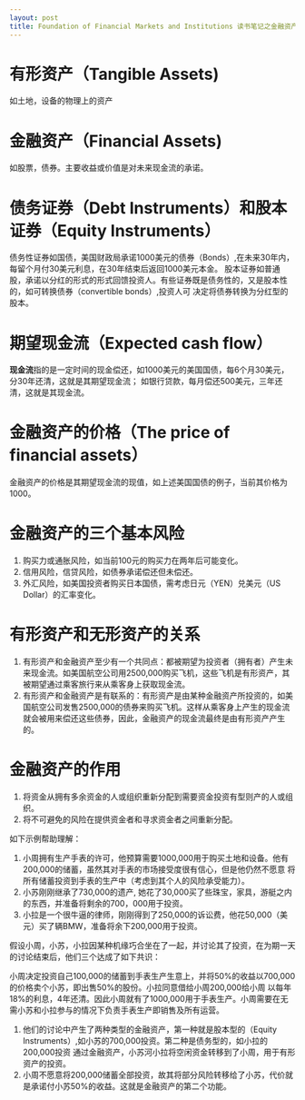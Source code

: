 ```yaml
---
layout: post
title: Foundation of Financial Markets and Institutions 读书笔记之金融资产
---
```


# 有形资产（Tangible Assets)
如土地，设备的物理上的资产

# 金融资产（Financial Assets)
如股票，债券。主要收益或价值是对未来现金流的承诺。

# 债务证券（Debt Instruments）和股本证券（Equity Instruments）
债务性证券如国债，美国财政局承诺1000美元的债券（Bonds）,在未来30年内，每留个月付30美元利息，在30年结束后返回1000美元本金。
股本证券如普通股，承诺以分红的形式的形式回馈投资人。有些证券既是债务性的，又是股本性的，如可转换债券（convertible bonds）,投资人可
决定将债券转换为分红型的股本。

# 期望现金流（Expected cash flow）
**现金流**指的是一定时间的现金偿还，如1000美元的美国国债，每6个月30美元，分30年还清，这就是其期望现金流；
如银行贷款，每月偿还500美元，三年还清，这就是其现金流。

# 金融资产的价格（The price of financial assets）
金融资产的价格是其期望现金流的现值，如上述美国国债的例子，当前其价格为1000。

# 金融资产的三个基本风险
1. 购买力或通胀风险，如当前100元的购买力在两年后可能变化。
2. 信用风险，信贷风险，如债券承诺偿还但未偿还。
3. 外汇风险，如美国投资者购买日本国债，需考虑日元（YEN）兑美元（US Dollar）的汇率变化。

# 有形资产和无形资产的关系
1. 有形资产和金融资产至少有一个共同点：都被期望为投资者（拥有者）产生未来现金流。如美国航空公司用2500,000购买飞机，这些飞机是有形资产，其
被期望通过乘客旅行来从乘客身上获取现金流。
2. 有形资产和金融资产是有联系的：有形资产是由某种金融资产所投资的，如美国航空公司发售2500,000的债券来购买飞机。这样从乘客身上产生的现金流
就会被用来偿还这些债券，因此，金融资产的现金流最终是由有形资产产生的。

# 金融资产的作用
1. 将资金从拥有多余资金的人或组织重新分配到需要资金投资有型则产的人或组织。
2. 将不可避免的风险在提供资金者和寻求资金者之间重新分配。

如下示例帮助理解：

1. 小周拥有生产手表的许可，他预算需要1000,000用于购买土地和设备。他有200,000的储蓄，虽然其对手表的市场接受度很有信心，但是他仍然不愿意
将所有储蓄投资到手表的生产中（考虑到其个人的风险承受能力）。
2. 小苏刚刚继承了730,000的遗产, 她花了30,000买了些珠宝，家具，游艇之内的东西，并准备将剩余的700，000用于投资。
3. 小拉是一个很牛逼的律师，刚刚得到了250,000的诉讼费，他花50,000（美元）买了辆BMW，准备将余下200,000用于投资。

假设小周，小苏，小拉因某种机缘巧合坐在了一起，并讨论其了投资，在为期一天的讨论结束后，他们三个达成了如下共识：

小周决定投资自己100,000的储蓄到手表生产生意上，并将50%的收益以700,000的价格卖个小苏，即出售50%的股份。小拉同意借给小周200,000给小周
以每年18%的利息，4年还清。因此小周就有了1000,000用于手表生产。小周需要在无需小苏和小拉参与的情况下负责手表生产即销售及所有运营。

1. 他们的讨论中产生了两种类型的金融资产，第一种就是股本型的（Equity Instruments）,如小苏的700,000投资。第二种是债务型的，如小拉的200,000投资
通过金融资产，小苏河小拉将空闲资金转移到了小周，用于有形资产的投资。
2. 小周不愿意将200,000储蓄全部投资，故其将部分风险转移给了小苏，代价就是承诺付小苏50%的收益。这就是金融资产的第二个功能。


